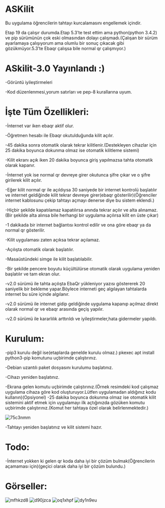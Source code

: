 # ASKilit
Bu uygulama öğrencilerin tahtayı kurcalamasını engellemek içindir.

Etap 19 da çalışır durumda.Etap 5.3’te test ettim ama python(python 3.4.2) ve pip sürümünün çok eski olmasından dolayı çalışmadı.(Çalışan bir sürüm ayarlamaya çalışıyorum ama olumlu bir sonuç çıkacak gibi gözükmüyor.5.3’te Ebaqr çalışsa bile normal qr çalışmıyor.)

# ASkilit-3.0 Yayınlandı :)
-Görüntü iyileştirmeleri

-Kod düzenlenmesi,yorum satırları ve pep-8 kurallarına uyum.

# İşte Tüm Özellikleri:
-İnternet var iken ebaqr aktif olur.

-Öğretmen hesabı ile Ebaqr okutulduğunda kilit açılır.

-45 dakika sonra otomatik olarak tekrar kilitlenir.(Destekleyen cihazlar için 25 dakika boyunca dokunma olmaz ise otomatik kilitleme sistemi)

-Kilit ekranı açık iken 20 dakika boyunca giriş yapılmazsa tahta otomatik olarak kapanır.

-İnternet yok ise normal qr devreye girer okutunca şifre çıkar ve o şifre girilerek kilit açılır.

-Eğer kilit normal qr ile açıldıysa 30 saniyede bir internet kontrolü başlatılır ve internet geldiğinde kilit tekrar devreye girer(ebaqr gösterilir)(Öğrenciler internet kablosunu çekip tahtayı açmayı denerse diye bu sistem eklendi.)

-Hiçbir şekilde kapatılamaz kapatılırsa anında tekrar açılır ve alta alınamaz.(Bir şekilde alta alınsa bile herhangi bir uygulama açılırsa kilit en üste çıkar)

-1 dakikada bir internet bağlantısı kontrol edilir ve ona göre ebaqr ya da normal qr gösterilir.

-Kilit uygulaması zaten açıksa tekrar açılamaz.

-Açılışta otomatik olarak başlatılır.

-Masaüstündeki simge ile kilit başlatılabilir.

-Bir şekilde pencere boyutu küçültülürse otomatik olarak uygulama yeniden başlatılır ve tam ekran olur.

-v2.0 sürümü ile tahta açılışta EbaQr yükleniyor yazısı göstererek 20 saniyelik bir bekleme yapar.Böylece interneti geç algılayan tahtalarda internet bu süre içinde algılanır.

-v2.0 sürümü ile internet gidip geldiğinde uygulama kapanıp açılmaz direkt olarak normal qr ve ebaqr arasında geçiş yapılır.

-v2.0 sürümü ile kararlılık arttırıldı ve iyileştirmeler,hata gidermeler yapıldı.

# Kurulum:

-pip3 kurulu değil ise(etaplarda genelde kurulu olmaz.) pkexec apt install python3-pip komutunu uçbirimde çalıştırınız.

-Debian uzantılı paket dosyasını kurulumu başlatınız.

-Cihazı yeniden başlatınız.

-Ekrana gelen komutu uçbirimde çalıştırınız.(Örnek resimdeki kod çalışmaz uygulama cihaza göre kod oluşturuyor.Lütfen uygulamadan aldığınız kodu kullanın)(Opsiyonel)
-25 dakika boyunca dokunma olmaz ise otomatik kilit sistemini aktif etmek için uygulamayı ilk açtığınızda gözüken komutu uçbirimde çalıştırınız.(Komut her tahtaya özel olarak belirlenmektedir.)

![75c3nmm](https://github.com/user-attachments/assets/d415a5d8-cdf6-45cc-94ac-98c926cd720c)


-Tahtayı yeniden başlatınız ve kilit sistemi hazır.

# Todo:

-İnternet yokken ki gelen qr koda daha iyi bir çözüm bulmak(Öğrencilerin açamaması için)(geçici olarak daha iyi bir çözüm bulundu.)

# Görseller:

![mfhkzd8](https://github.com/user-attachments/assets/5dba6089-628d-49d3-b008-3f6f89f3fb7b)
![d90jzca](https://github.com/user-attachments/assets/791e286a-18ff-430f-b766-e4bb916eb535)
![oq1xhpf](https://github.com/user-attachments/assets/fc508eb3-0a83-434a-b28f-d6d8e465dc42)
![dy1n9eu](https://github.com/user-attachments/assets/4becda0e-125f-43cf-9f9a-13b2f47c95a8)

